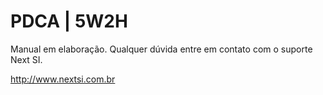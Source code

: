 # PDCA | 5W2H 

Manual em elaboração.
Qualquer dúvida entre em contato com o suporte Next SI.

http://www.nextsi.com.br